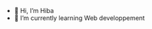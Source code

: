 - 👋 Hi, I’m Hiba
- 🌱 I’m currently learning Web developpement

<!---
hiba-27/hiba-27 is a ✨ special ✨ repository because its `README.md` (this file) appears on your GitHub profile.
You can click the Preview link to take a look at your changes.
--->
